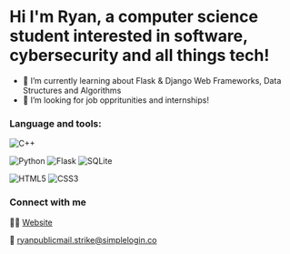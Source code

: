 
# Hi I'm Ryan, a computer science student interested in software, cybersecurity and all things tech! 

- 🌱 I’m currently learning about Flask & Django Web Frameworks, Data Structures and Algorithms
- 👔 I’m looking for job oppritunities and internships! 


### Language and tools: 
![C++](https://img.shields.io/badge/c++-%2300599C.svg?style=for-the-badge&logo=c%2B%2B&logoColor=white)

![Python](https://img.shields.io/badge/python-3670A0?style=for-the-badge&logo=python&logoColor=ffdd54)
![Flask](https://img.shields.io/badge/flask-%23000.svg?style=for-the-badge&logo=flask&logoColor=white)
![SQLite](https://img.shields.io/badge/sqlite-%2307405e.svg?style=for-the-badge&logo=sqlite&logoColor=white)


![HTML5](https://img.shields.io/badge/html5-%23E34F26.svg?style=for-the-badge&logo=html5&logoColor=white)
![CSS3](https://img.shields.io/badge/css3-%231572B6.svg?style=for-the-badge&logo=css3&logoColor=white)


### Connect with me 
 👩‍💻 [Website](https://ryanpwebsite-v1.herokuapp.com)

📧 ryanpublicmail.strike@simplelogin.co
